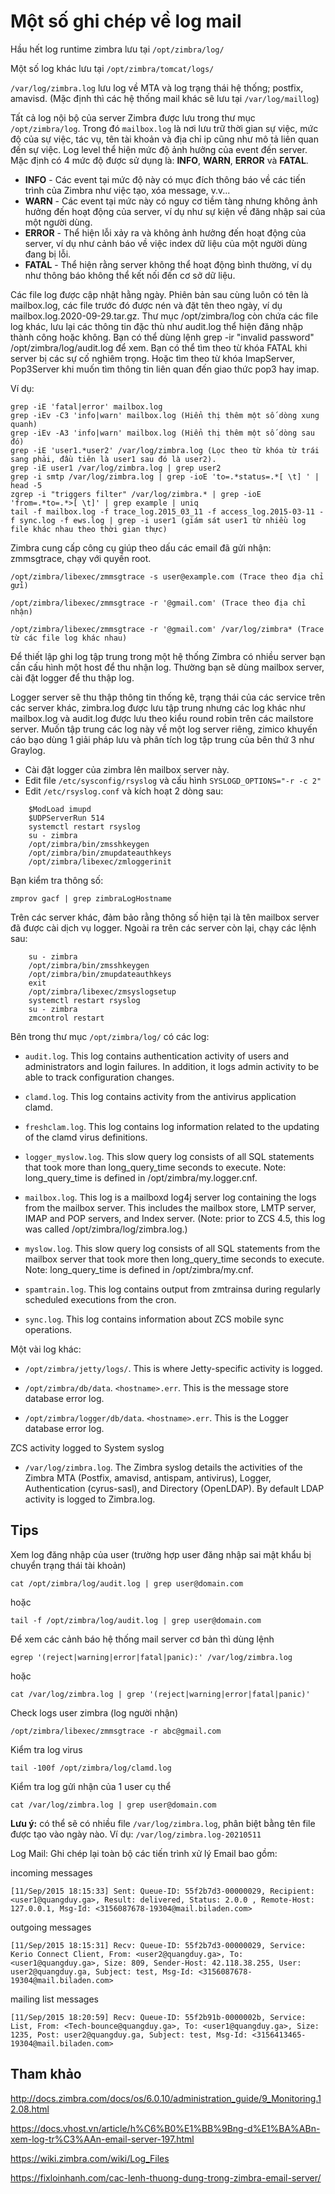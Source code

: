 # Một số ghi chép về log mail

Hầu hết log runtime zimbra lưu tại `/opt/zimbra/log/`

Một số log khác lưu tại `/opt/zimbra/tomcat/logs/`

`/var/log/zimbra.log` lưu log về MTA và log trạng thái hệ thống; postfix, amavisd. (Mặc định thì các hệ thống mail khác sẽ lưu tại `/var/log/maillog`)

Tất cả log nội bộ của server Zimbra được lưu trong thư mục `/opt/zimbra/log`. Trong đó `mailbox.log` là nơi lưu trữ thời gian sự việc, mức độ của sự việc, tác vụ, tên tài khoản và địa chỉ ip cũng như mô tả liên quan đến sự việc.
Log level thể hiện mức độ ảnh hưởng của event đến server. Mặc định có 4 mức độ được sử dụng là: **INFO**, **WARN**, **ERROR** và **FATAL**.

- **INFO** - Các event tại mức độ này có mục đích thông báo về các tiến trình của Zimbra như việc tạo, xóa message, v.v...
- **WARN** - Các event tại mức này có nguy cơ tiềm tàng nhưng không ảnh hưởng đến hoạt động của server, ví dụ như sự kiện về đăng nhập sai của một người dùng.
- **ERROR** - Thể hiện lỗi xảy ra và không ảnh hưởng đến hoạt động của server, ví dụ như cảnh báo về việc index dữ liệu của một người dùng đang bị lỗi.
- **FATAL** - Thể hiện rằng server không thể hoạt động bình thường, ví dụ như thông báo không thể kết nối đến cơ sở dữ liệu.

Các file log được cập nhật hằng ngày. Phiên bản sau cùng luôn có tên là mailbox.log, các file trước đó được nén và đặt tên theo ngày, ví dụ mailbox.log.2020-09-29.tar.gz.
Thư mục /opt/zimbra/log còn chứa các file log khác, lưu lại các thông tin đặc thù như audit.log thể hiện đăng nhập thành công hoặc không. Bạn có thể dùng lệnh grep -ir "invalid password" /opt/zimbra/log/audit.log để xem.
Bạn có thể tìm theo từ khóa FATAL khi server bị các sự cố nghiêm trọng. Hoặc tìm theo từ khóa ImapServer, Pop3Server khi muốn tìm thông tin liên quan đến giao thức pop3 hay imap.

Ví dụ:
```
grep -iE 'fatal|error' mailbox.log
grep -iEv -C3 'info|warn' mailbox.log (Hiển thị thêm một số dòng xung quanh)
grep -iEv -A3 'info|warn' mailbox.log (Hiển thị thêm một số dòng sau đó)
grep -iE 'user1.*user2' /var/log/zimbra.log (Lọc theo từ khóa từ trái sang phải, đầu tiên là user1 sau đó là user2).
grep -iE user1 /var/log/zimbra.log | grep user2
grep -i smtp /var/log/zimbra.log | grep -ioE 'to=.*status=.*[ \t] ' | head -5
zgrep -i "triggers filter" /var/log/zimbra.* | grep -ioE 'from=.*to=.*>[ \t]' | grep example | uniq
tail -f mailbox.log -f trace_log.2015_03_11 -f access_log.2015-03-11 -f sync.log -f ews.log | grep -i user1 (giám sát user1 từ nhiều log file khác nhau theo thời gian thực)
```
Zimbra cung cấp công cụ giúp theo dấu các email đã gửi nhận: zmmsgtrace, chạy với quyền root.

    /opt/zimbra/libexec/zmmsgtrace -s user@example.com (Trace theo địa chỉ gửi)

    /opt/zimbra/libexec/zmmsgtrace -r '@gmail.com' (Trace theo địa chỉ nhận)

    /opt/zimbra/libexec/zmmsgtrace -r '@gmail.com' /var/log/zimbra* (Trace từ các file log khác nhau)

Để thiết lập ghi log tập trung trong một hệ thống Zimbra có nhiều server bạn cần cấu hình một host để thu nhận log. Thường bạn sẽ dùng mailbox server, cài đặt logger để thu thập log.

Logger server sẽ thu thập thông tin thống kê, trạng thái của các service trên các server khác, zimbra.log được lưu tập trung nhưng các log khác như mailbox.log và audit.log được lưu theo kiểu round robin trên các mailstore server. Muốn tập trung các log này về một log server riêng, zimico khuyến cáo bạo dùng 1 giải pháp lưu và phân tích log tập trung của bên thứ 3 như Graylog.

- Cài đặt logger của zimbra lên mailbox server này.
- Edit file `/etc/sysconfig/rsyslog` và cấu hình `SYSLOGD_OPTIONS="-r -c 2"`
- Edit `/etc/rsyslog.conf` và kích hoạt 2 dòng sau:
```
    $ModLoad imupd
    $UDPServerRun 514
    systemctl restart rsyslog
    su - zimbra
    /opt/zimbra/bin/zmsshkeygen
    /opt/zimbra/bin/zmupdateauthkeys
    /opt/zimbra/libexec/zmloggerinit
```
Bạn kiểm tra thông số:

    zmprov gacf | grep zimbraLogHostname

Trên các server khác, đảm bảo rằng thông số hiện tại là tên mailbox server đã được cài dịch vụ logger. Ngoài ra trên các server còn lại, chạy các lệnh sau:
```
    su - zimbra
    /opt/zimbra/bin/zmsshkeygen
    /opt/zimbra/bin/zmupdateauthkeys
    exit
    /opt/zimbra/libexec/zmsyslogsetup
    systemctl restart rsyslog
    su - zimbra
    zmcontrol restart
```

Bên trong thư mục `/opt/zimbra/log/` có các log: 

- `audit.log`. This log contains authentication activity of users and administrators and login failures. In addition, it logs admin activity to be able to track configuration changes.

- `clamd.log`. This log contains activity from the antivirus application clamd.

- `freshclam.log`. This log contains log information related to the updating of the clamd virus definitions.

- `logger_myslow.log`. This slow query log consists of all SQL statements that took more than long_query_time seconds to execute. Note: long_query_time is defined in /opt/zimbra/my.logger.cnf.

- `mailbox.log`. This log is a mailboxd log4j server log containing the logs from the mailbox server. This includes the mailbox store, LMTP server, IMAP and POP servers, and Index server. (Note: prior to ZCS 4.5, this log was called /opt/zimbra/log/zimbra.log.)

- `myslow.log`. This slow query log consists of all SQL statements from the mailbox server that took more then long_query_time seconds to execute. Note: long_query_time is defined in /opt/zimbra/my.cnf.

- `spamtrain.log`. This log contains output from zmtrainsa during regularly scheduled executions from the cron.

- `sync.log`. This log contains information about ZCS mobile sync operations.

Một vài log khác:

- `/opt/zimbra/jetty/logs/`. This is where Jetty-specific activity is logged.

- `/opt/zimbra/db/data`. `<hostname>.err`. This is the message store database error log.

- `/opt/zimbra/logger/db/data`. `<hostname>.err`. This is the Logger database error log.

ZCS activity logged to System syslog

- `/var/log/zimbra.log`. The Zimbra syslog details the activities of the Zimbra MTA (Postfix, amavisd, antispam, antivirus), Logger, Authentication (cyrus-sasl), and Directory (OpenLDAP). By default LDAP activity is logged to Zimbra.log.







## Tips

Xem log đăng nhập của user (trường hợp user đăng nhập sai mật khẩu bị chuyển trạng thái tài khoản)

    cat /opt/zimbra/log/audit.log | grep user@domain.com

hoặc

    tail -f /opt/zimbra/log/audit.log | grep user@domain.com

Để xem các cảnh báo hệ thống mail server cơ bản thì dùng lệnh

    egrep '(reject|warning|error|fatal|panic):' /var/log/zimbra.log

hoặc

    cat /var/log/zimbra.log | grep '(reject|warning|error|fatal|panic)'

Check logs user zimbra (log người nhận)

    /opt/zimbra/libexec/zmmsgtrace -r​​ abc@gmail.com

Kiểm tra log virus

    tail -100f /opt/zimbra/log/clamd.log

Kiểm tra log gửi nhận của 1 user cụ thể

    cat /var/log/zimbra.log | grep user@domain.com

**Lưu ý:** có thể sẽ có nhiều file `/var/log/zimbra.log`, phân biệt bằng tên file được tạo vào ngày nào. Ví dụ: `/var/log/zimbra.log-20210511`

Log Mail: Ghi chép lại toàn bộ các tiến trình xử lý Email bao gồm:

incoming messages
```
[11/Sep/2015 18:15:33] Sent: Queue-ID: 55f2b7d3-00000029, Recipient: <user1@quangduy.ga>, Result: delivered, Status: 2.0.0 , Remote-Host: 127.0.0.1, Msg-Id: <3156087678-19304@mail.biladen.com>
```
outgoing messages
```
[11/Sep/2015 18:15:31] Recv: Queue-ID: 55f2b7d3-00000029, Service: Kerio Connect Client, From: <user2@quangduy.ga>, To: <user1@quangduy.ga>, Size: 809, Sender-Host: 42.118.38.255, User: user2@quangduy.ga, Subject: test, Msg-Id: <3156087678-19304@mail.biladen.com>
```
mailing list messages
```
[11/Sep/2015 18:20:59] Recv: Queue-ID: 55f2b91b-0000002b, Service: List, From: <Tech-bounce@quangduy.ga>, To: <user1@quangduy.ga>, Size: 1235, Post: user2@quangduy.ga, Subject: test, Msg-Id: <3156413465-19304@mail.biladen.com>
```


## Tham khảo

http://docs.zimbra.com/docs/os/6.0.10/administration_guide/9_Monitoring.12.08.html

https://docs.vhost.vn/article/h%C6%B0%E1%BB%9Bng-d%E1%BA%ABn-xem-log-tr%C3%AAn-email-server-197.html

https://wiki.zimbra.com/wiki/Log_Files

https://fixloinhanh.com/cac-lenh-thuong-dung-trong-zimbra-email-server/